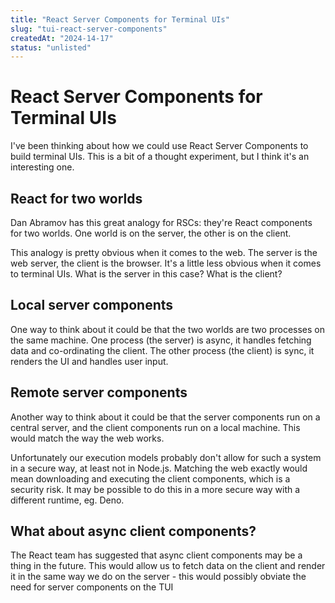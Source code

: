 ```yaml
---
title: "React Server Components for Terminal UIs"
slug: "tui-react-server-components"
createdAt: "2024-14-17"
status: "unlisted"
---
```


# React Server Components for Terminal UIs

I've been thinking about how we could use React Server Components to build terminal UIs. This is a bit of a thought experiment, but I think it's an interesting one.

## React for two worlds

Dan Abramov has this great analogy for RSCs: they're React components for two worlds. One world is on the server, the other is on the client.

This analogy is pretty obvious when it comes to the web. The server is the web server, the client is the browser. It's a little less obvious when it comes to terminal UIs. What is the server in this case? What is the client?

## Local server components

One way to think about it could be that the two worlds are two processes on the same machine. One process (the server) is async, it handles fetching data and co-ordinating the client. The other process (the client) is sync, it renders the UI and handles user input.

## Remote server components

Another way to think about it could be that the server components run on a central server, and the client components run on a local machine. This would match the way the web works.

Unfortunately our execution models probably don't allow for such a system in a secure way, at least not in Node.js. Matching the web exactly would mean downloading and executing the client components, which is a security risk. It may be possible to do this in a more secure way with a different runtime, eg. Deno.

## What about async client components?

The React team has suggested that async client components may be a thing in the future. This would allow us to fetch data on the client and render it in the same way we do on the server - this would possibly obviate the need for server components on the TUI
